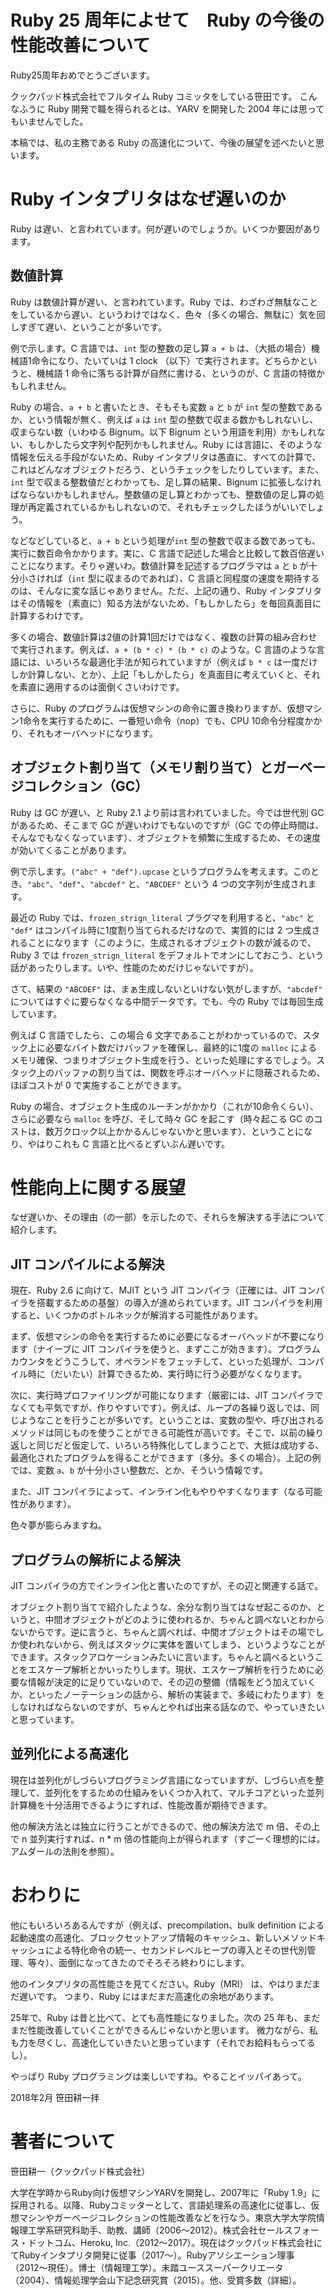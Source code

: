 # Ruby 25 周年によせて　Ruby の今後の性能改善について

Ruby25周年おめでとうございます。

クックパッド株式会社でフルタイム Ruby コミッタをしている笹田です。
こんなふうに Ruby 開発で職を得られるとは、YARV を開発した 2004 年には思ってもいませんでした。

本稿では、私の主務である Ruby の高速化について、今後の展望を述べたいと思います。

# Ruby インタプリタはなぜ遅いのか

Ruby は遅い、と言われています。何が遅いのでしょうか。いくつか要因があります。

## 数値計算

Ruby は数値計算が遅い、と言われています。Ruby では、わざわざ無駄なことをしているから遅い、というわけではなく、色々（多くの場合、無駄に）気を回しすぎて遅い、ということが多いです。

例で示します。C 言語では、`int` 型の整数の足し算 `a + b` は、（大抵の場合）機械語1命令になり、たいていは 1 clock （以下）で実行されます。どちらかというと、機械語 1 命令に落ちる計算が自然に書ける、というのが、C 言語の特徴かもしれません。

Ruby の場合、`a + b` と書いたとき、そもそも変数 `a` と `b` が `int` 型の整数であるか、という情報が無く、例えば `a` は `int` 型の整数で収まる数かもしれないし、収まらない数（いわゆる Bignum。以下 Bignum という用語を利用）かもしれない、もしかしたら文字列や配列かもしれません。Ruby には言語に、そのような情報を伝える手段がないため、Ruby インタプリタは愚直に、すべての計算で、これはどんなオブジェクトだろう、というチェックをしたりしています。また、`int` 型で収まる整数値だとわかっても、足し算の結果、Bignum に拡張しなければならないかもしれません。整数値の足し算とわかっても、整数値の足し算の処理が再定義されているかもしれないので、それもチェックしたほうがいいでしょう。

などなどしていると、`a + b` という処理が`int` 型の整数で収まる数であっても、実行に数百命令かかります。実に、C 言語で記述した場合と比較して数百倍遅いことになります。そりゃ遅いわ。数値計算を記述するプログラマは `a` と `b` が十分小さければ（`int` 型に収まるのであれば）、C 言語と同程度の速度を期待するのは、そんなに変な話じゃありません。ただ、上記の通り、Ruby インタプリタはその情報を（素直に）知る方法がないため、「もしかしたら」を毎回真面目に計算するわけです。

多くの場合、数値計算は2値の計算1回だけではなく、複数の計算の組み合わせで実行されます。例えば、`a + (b * c) * (b * c)` のような。C 言語のような言語には、いろいろな最適化手法が知られていますが（例えば `b * c` は一度だけしか計算しない、とか）、上記「もしかしたら」を真面目に考えていくと、それを素直に適用するのは面倒くさいわけです。

さらに、Ruby のプログラムは仮想マシンの命令に置き換わりますが、仮想マシン1命令を実行するために、一番短い命令（nop）でも、CPU 10命令分程度かかり、それもオーバヘッドになります。

## オブジェクト割り当て（メモリ割り当て）とガーベージコレクション（GC）

Ruby は GC が遅い、と Ruby 2.1 より前は言われていました。今では世代別 GC があるため、そこまで GC が遅いわけでもないのですが（GC での停止時間は、そんなでもなくなっています）、オブジェクトを頻繁に生成するため、その速度が効いてくることがあります。

例で示します。`("abc" + "def").upcase` というプログラムを考えます。このとき、`"abc"`、`"def"`、`"abcdef"` と、`"ABCDEF"` という 4 つの文字列が生成されます。

最近の Ruby では、`frozen_strign_literal` プラグマを利用すると、`"abc"` と `"def"` はコンパイル時に1度割り当てられるだけなので、実質的には 2 つ生成されることになります（このように、生成されるオブジェクトの数が減るので、Ruby 3 では `frozen_strign_literal` をデフォルトでオンにしておこう、という話があったりします。いや、性能のためだけじゃないですが）。

さて、結果の `"ABCDEF"` は、まぁ生成しないといけない気がしますが、`"abcdef"` についてはすぐに要らなくなる中間データです。でも、今の Ruby では毎回生成しています。

例えば C 言語でしたら、この場合 6 文字であることがわかっているので、スタック上に必要なバイト数だけバッファを確保し、最終的に1度の `malloc` によるメモリ確保、つまりオブジェクト生成を行う、といった処理にするでしょう。スタック上のバッファの割り当ては、関数を呼ぶオーバヘッドに隠蔽されるため、ほぼコストが 0 で実施することができます。

Ruby の場合、オブジェクト生成のルーチンがかかり（これが10命令くらい）、さらに必要なら `malloc` を呼び、そして時々 GC を起こす（時々起こる GC のコストは、数万クロック以上かかるんじゃないかと思います）、ということになり、やはりこれも C 言語と比べるとずいぶん遅いです。

# 性能向上に関する展望

なぜ遅いか、その理由（の一部）を示したので、それらを解決する手法について紹介します。

## JIT コンパイルによる解決

現在、Ruby 2.6 に向けて、MJIT という JIT コンパイラ（正確には、JIT コンパイラを搭載するための基盤）の導入が進められています。JIT コンパイラを利用すると、いくつかのボトルネックが解消する可能性があります。

まず、仮想マシンの命令を実行するために必要になるオーバヘッドが不要になります（ナイーブに JIT コンパイラを使うと、まずここが効きます）。プログラムカウンタをどうこうして、オペランドをフェッチして、といった処理が、コンパイル時に（だいたい）計算できるため、実行時に行う必要がなくなります。

次に、実行時プロファイリングが可能になります（厳密には、JIT コンパイラでなくても平気ですが、作りやすいです）。例えば、ループの各繰り返しでは、同じようなことを行うことが多いです。ということは、変数の型や、呼び出されるメソッドは同じものを使うことができる可能性が高いです。そこで、以前の繰り返しと同じだと仮定して、いろいろ特殊化してしまうことで、大抵は成功する、最適化されたプログラムを得ることができます（多分。多くの場合）。上記の例では、変数 `a`、`b` が十分小さい整数だ、とか、そういう情報です。

また、JIT コンパイラによって、インライン化もやりやすくなります（なる可能性があります）。

色々夢が膨らみますね。

## プログラムの解析による解決

JIT コンパイラの方でインライン化と書いたのですが、その辺と関連する話で。

オブジェクト割り当てで紹介したような、余分な割り当てはなぜ起こるのか、というと、中間オブジェクトがどのように使われるか、ちゃんと調べないとわからないからです。逆に言うと、ちゃんと調べれば、中間オブジェクトはその場でしか使われないから、例えばスタックに実体を置いてしまう、というようなことができます。スタックアロケーションみたいに言います。ちゃんと調べるということをエスケープ解析とかいったりします。現状、エスケープ解析を行うために必要な情報が決定的に足りていないので、その辺の整備（情報をどう加えていくか、といったノーテーションの話から、解析の実装まで、多岐にわたります）をしなければならないのですが、ちゃんとやれば出来る話なので、やっていきたいと思っています。

## 並列化による高速化

現在は並列化がしづらいプログラミング言語になっていますが、しづらい点を整理して、並列化をするための仕組みをいくつか入れて、マルチコアといった並列計算機を十分活用できるようにすれば、性能改善が期待できます。

他の解決方法とは独立に行うことができるので、他の解決方法で m 倍、その上で n 並列実行すれば、n * m 倍の性能向上が得られます（すごーく理想的には。アムダールの法則を参照）。

# おわりに

他にもいろいろあるんですが（例えば、precompilation、bulk definition による起動速度の高速化、ブロックセットアップ情報のキャッシュ、新しいメソッドキャッシュによる特化命令の統一、セカンドレベルヒープの導入とその世代別管理、等々）、面倒になってきたのでそろそろ終わりにします。

他のインタプリタの高性能さを見てください。Ruby（MRI） は、やはりまだまだ遅いです。
つまり、Ruby にはまだまだ高速化の余地があります。

25年で、Ruby は昔と比べて、とても高性能になりました。次の 25 年も、まだまだ性能改善していくことができるんじゃないかと思います。
微力ながら、私も力を尽くし、高速化していきたいと思っています（それでお給料もらってるし）。

やっぱり Ruby プログラミングは楽しいですね。やることイッパイあって。

2018年2月 笹田耕一拝

# 著者について

笹田耕一（クックパッド株式会社）

大学在学時からRuby向け仮想マシンYARVを開発し、2007年に「Ruby 1.9」に採用される。以降、Rubyコミッターとして、言語処理系の高速化に従事し、仮想マシンやガーベージコレクションの性能改善などを行なう。東京大学大学院情報理工学系研究科助手、助教、講師（2006～2012）。株式会社セールスフォース・ドットコム、Heroku, Inc.（2012～2017）。現在はクックパッド株式会社にてRubyインタプリタ開発に従事（2017～）。Rubyアソシエーション理事 （2012～現任）。博士（情報理工学）。未踏ユーススーパークリエータ（2004）、情報処理学会山下記念研究賞（2015）。他、受賞多数（詳細）。 
 
